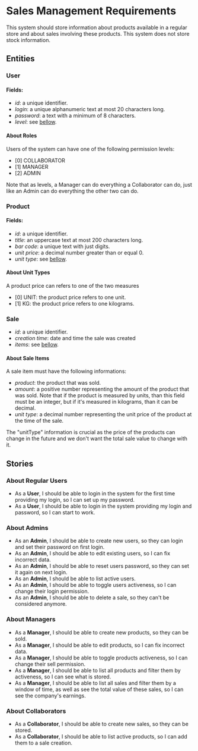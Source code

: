 # Sales Management Requirements

This system should store information about products available in a regular store and about sales involving these products. This system does not store stock information.

## Entities

### User

#### Fields:

- _id_: a unique identifier.
- _login_: a unique alphanumeric text at most 20 characters long.
- _password_: a text with a minimum of 8 characters.
- _level_: see [bellow](#About-Roles).

#### About Roles

Users of the system can have one of the following permission levels:

- [0] COLLABORATOR
- [1] MANAGER
- [2] ADMIN

Note that as levels, a Manager can do everything a Collaborator can do, just like an Admin can do everything the other two can do.

### Product

#### Fields:

- _id_: a unique identifier.
- _title_: an uppercase text at most 200 characters long.
- _bar code_: a unique text with just digits.
- _unit price_: a decimal number greater than or equal 0.
- _unit type_: see [bellow](#About-Unit-Types).

#### About Unit Types

A product price can refers to one of the two measures

- [0] UNIT: the product price refers to one unit.
- [1] KG: the product price refers to one kilograms.

### Sale

- _id_: a unique identifier.
- _creation time_: date and time the sale was created
- _items_: see [bellow](#About-Sale-Items).

#### About Sale Items

A sale item must have the following informations:

- _product_: the product that was sold.
- _amount_: a positive number representing the amount of the product that was sold. Note that if the product is measured by units, than this field must be an integer, but if it's measured in kilograms, than it can be decimal.
- _unit type_: a decimal number representing the unit price of the product at the time of the sale.

The "unitType" information is crucial as the price of the products can change in the future and we don't want the total sale value to change with it.

## Stories

### About Regular Users

- As a **User**, I should be able to login in the system for the first time providing my login, so I can set up my password.
- As a **User**, I should be able to login in the system providing my login and password, so I can start to work.

### About Admins

- As an **Admin**, I should be able to create new users, so they can login and set their password on first login.
- As an **Admin**, I should be able to edit existing users, so I can fix incorrect data.
- As an **Admin**, I should be able to reset users password, so they can set it again on next login.
- As an **Admin**, I should be able to list active users.
- As an **Admin**, I should be able to toggle users activeness, so I can change their login permission.
- As an **Admin**, I should be able to delete a sale, so they can't be considered anymore.

### About Managers

- As a **Manager**, I should be able to create new products, so they can be sold.
- As a **Manager**, I should be able to edit products, so I can fix incorrect data.
- As a **Manager**, I should be able to toggle products activeness, so I can change their sell permission.
- As a **Manager**, I should be able to list all products and filter them by activeness, so I can see what is stored.
- As a **Manager**, I should be able to list all sales and filter them by a window of time, as well as see the total value of these sales, so I can see the company's earnings.

### About Collaborators

- As a **Collaborator**, I should be able to create new sales, so they can be stored.
- As a **Collaborator**, I should be able to list active products, so I can add them to a sale creation.

